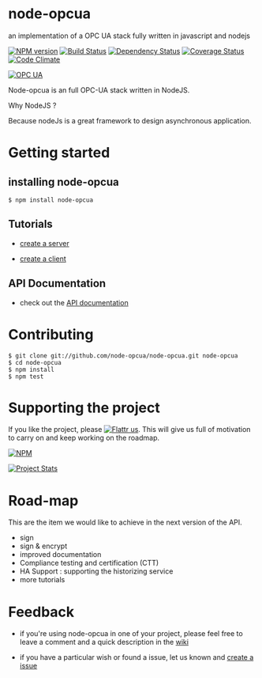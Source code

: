 node-opcua
==========

an implementation of a OPC UA stack fully written in javascript and nodejs


[![NPM version](https://badge.fury.io/js/node-opcua.png)](http://badge.fury.io/js/node-opcua)
[![Build Status](https://travis-ci.org/node-opcua/node-opcua.png?branch=master)](https://travis-ci.org/node-opcua/node-opcua)
[![Dependency Status](https://gemnasium.com/node-opcua/node-opcua.png)](https://gemnasium.com/node-opcua/node-opcua)
[![Coverage Status](https://coveralls.io/repos/node-opcua/node-opcua/badge.png)](https://coveralls.io/r/node-opcua/node-opcua)
[![Code Climate](https://codeclimate.com/github/node-opcua/node-opcua.png)](https://codeclimate.com/github/node-opcua/node-opcua)

[![OPC UA](http://b.repl.ca/v1/OPC-UA-blue.png)](http://opcfoundation.org/)



Node-opcua is an full OPC-UA stack written in NodeJS.

Why NodeJS ?

Because nodeJs is a great framework to design asynchronous application.


Getting started
================

installing node-opcua
---------------------

    $ npm install node-opcua


Tutorials
---------

 * [create a server](http://node-opcua.github.io/create_a_server.html)
 
 * [create a client](https://github.com/node-opcua/node-opcua/blob/master/documentation/creating_a_client.md)
   

API Documentation
----------------- 
   
 * check out the [API documentation](http://node-opcua.github.io/api_doc/index.html)
                                 
Contributing
============

    $ git clone git://github.com/node-opcua/node-opcua.git node-opcua
    $ cd node-opcua
    $ npm install
    $ npm test

Supporting the project
======================

If you like the project, please [![Flattr us](http://api.flattr.com/button/flattr-badge-large.png)](https://flattr.com/submit/auto?user_id=gadz_er&url=https://node-opcua.github.io&title=Node-OPCUA&language=nodejs&tags=github&category=software).
This will give us full of motivation to carry on and keep working on the roadmap.

[![NPM](https://nodei.co/npm/node-opcua.png?downloads=true&stars=true)](https://nodei.co/npm/node-opcua/)

[![Project Stats](https://www.ohloh.net/p/713850/widgets/project_thin_badge.gif)](https://www.ohloh.net/p/node-opcua)
               

Road-map
=========

This are the item we would like to achieve in the next version of the API.

  * sign 
  * sign & encrypt
  * improved documentation 
  * Compliance testing and certification (CTT) 
  * HA Support : supporting the historizing service
  * more tutorials


Feedback
========

  * if you're using node-opcua in one of your project, please feel free to leave a comment and a quick description in the [wiki](https://github.com/node-opcua/node-opcua/wiki)
  
  * if you have a particular wish or found a issue, let us known and [create a issue](https://github.com/node-opcua/node-opcua/issues?state=open) 
  